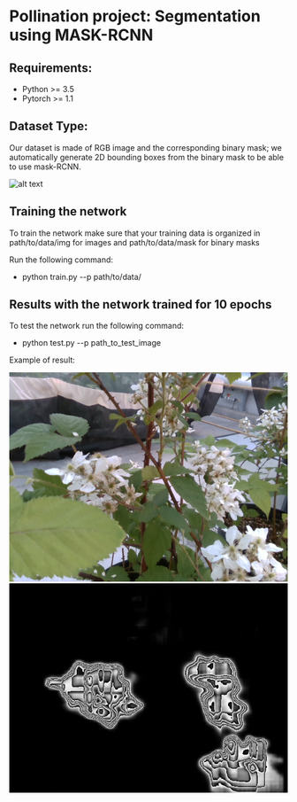 # Pollination project: Segmentation using MASK-RCNN

## Requirements:

- Python >= 3.5
- Pytorch >= 1.1

## Dataset Type:

Our dataset is made of RGB image and the corresponding binary mask; we automatically generate 2D bounding boxes
from the binary mask to be able to use mask-RCNN.


![alt text](short_10th/masks_human/short-2019-05-15-15-41-03_10.png)

## Training the network

To train the network make sure that your training data is organized in
path/to/data/img for images and path/to/data/mask for binary masks


Run the following command: 

-  python train.py --p path/to/data/

## Results with the network trained for 10 epochs

To test the network run the following command:

- python test.py --p path_to_test_image


Example of result:

![alt text](input.png)
![alt text](out.png)